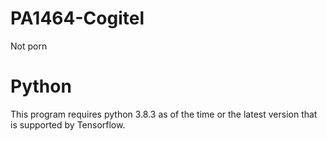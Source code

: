 # PA1464-Cogitel
Not porn

# Python
This program requires python 3.8.3 as of the time or the latest version that is supported by Tensorflow.
